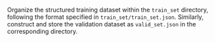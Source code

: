 Organize the structured training dataset within the `train_set` directory, following the format specified in `train_set/train_set.json`.
Similarly, construct and store the validation dataset as `valid_set.json` in the corresponding directory.